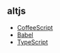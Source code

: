 ## altjs

- [CoffeeScript](http://coffeescript.org/)
- [Babel](https://babeljs.io/)
- [TypeScript](http://www.typescriptlang.org/)
